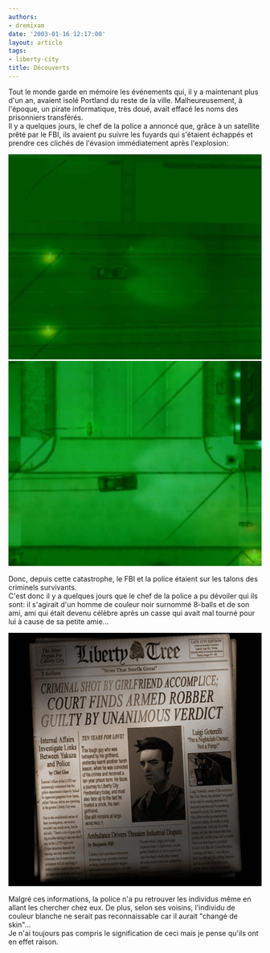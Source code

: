 ```yaml
---
authors:
- dremixam
date: '2003-01-16 12:17:00'
layout: article
tags:
- liberty-city
title: Découverts
---
```



Tout le monde garde en mémoire les événements qui, il y a maintenant plus d'un an, avaient isolé Portland du reste de la ville. Malheureusement, à l'époque, un pirate informatique, très doué, avait effacé les noms des prisonniers transférés.  
Il y a quelques jours, le chef de la police a annoncé que, grâce à un satellite prêté par le FBI, ils avaient pu suivre les fuyards qui s'étaient échappés et prendre ces clichés de l'évasion immédiatement après l'explosion:

![](/content/images/2016/07/chopes1.jpg)
![](/content/images/2016/07/chopes2.jpg)

Donc, depuis cette catastrophe, le FBI et la police étaient sur les talons des criminels survivants.  
C'est donc il y a quelques jours que le chef de la police a pu dévoiler qui ils sont: il s'agirait d'un homme de couleur noir surnommé 8-balls et de son ami, ami qui était devenu célèbre après un casse qui avait mal tourné pour lui à cause de sa petite amie...

![](/content/images/2016/07/chopes3.jpg)

Malgré ces informations, la police n'a pu retrouver les individus même en allant les chercher chez eux. De plus, selon ses voisins, l'individu de couleur blanche ne serait pas reconnaissable car il aurait "changé de skin"...  
Je n'ai toujours pas compris le signification de ceci mais je pense qu'ils ont en effet raison.